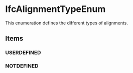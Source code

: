 # IfcAlignmentTypeEnum

This enumeration defines the different types of alignments.<!-- end of definition -->

## Items

### USERDEFINED


### NOTDEFINED

